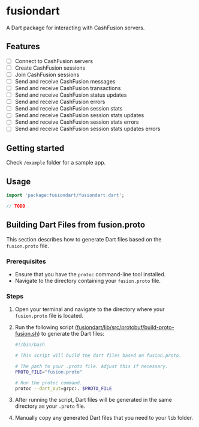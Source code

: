 <!-- 
This README describes the package. If you publish this package to pub.dev,
this README's contents appear on the landing page for your package.

For information about how to write a good package README, see the guide for
[writing package pages](https://dart.dev/guides/libraries/writing-package-pages). 

For general information about developing packages, see the Dart guide for
[creating packages](https://dart.dev/guides/libraries/create-library-packages)
and the Flutter guide for
[developing packages and plugins](https://flutter.dev/developing-packages). 
-->

# fusiondart

A Dart package for interacting with CashFusion servers.

## Features

 - [ ] Connect to CashFusion servers
 - [ ] Create CashFusion sessions
 - [ ] Join CashFusion sessions
 - [ ] Send and receive CashFusion messages
 - [ ] Send and receive CashFusion transactions
 - [ ] Send and receive CashFusion status updates
 - [ ] Send and receive CashFusion errors
 - [ ] Send and receive CashFusion session stats
 - [ ] Send and receive CashFusion session stats updates
 - [ ] Send and receive CashFusion session stats errors
 - [ ] Send and receive CashFusion session stats updates errors

## Getting started

Check `/example` folder for a sample app.

## Usage

```dart
import 'package:fusiondart/fusiondart.dart';

// TODO
```

## Building Dart Files from fusion.proto

This section describes how to generate Dart files based on the `fusion.proto` file.

### Prerequisites

- Ensure that you have the `protoc` command-line tool installed.
- Navigate to the directory containing your `fusion.proto` file.

### Steps

1. Open your terminal and navigate to the directory where your `fusion.proto` file is located.
2. Run the following script ([fusiondart/lib/src/protobuf/build-proto-fusion.sh](https://github.com/cypherstack/fusiondart/blob/staging/lib/src/protobuf/build-proto-fusion.sh)) to generate the Dart files:

    ```bash
    #!/bin/bash

    # This script will build the dart files based on fusion.proto.

    # The path to your .proto file. Adjust this if necessary.
    PROTO_FILE="fusion.proto"

    # Run the protoc command.
    protoc --dart_out=grpc:. $PROTO_FILE
    ```

3. After running the script, Dart files will be generated in the same directory as your `.proto` file.
4. Manually copy any generated Dart files that you need to your `lib` folder.
